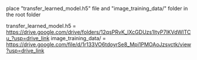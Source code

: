 place "transfer_learned_model.h5" file and "image_training_data/" folder in the root folder


transfer_learned_model.h5 = https://drive.google.com/drive/folders/12qsPRvK_IXcGDUzs1ltyP7lKVdWITCu_?usp=drive_link
image_training_data/ = https://drive.google.com/file/d/1r133VO6tdoyrSe8_Mpi1PMOAoJzsvctk/view?usp=drive_link
